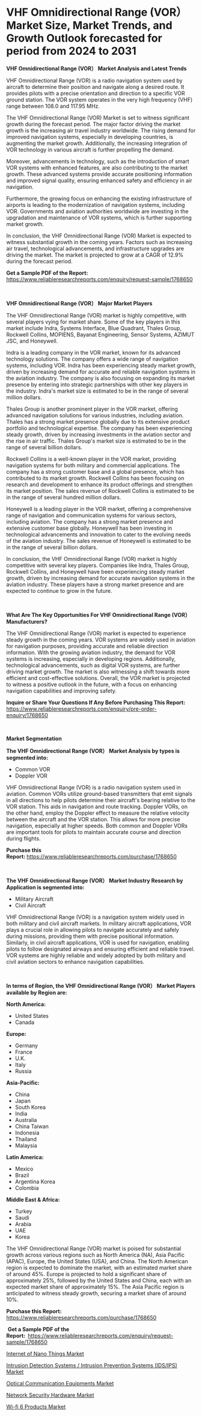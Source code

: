 <p><h1>VHF Omnidirectional Range (VOR） Market Size, Market Trends, and Growth Outlook forecasted for period from 2024 to 2031</h1></p><p><strong>VHF Omnidirectional Range (VOR） Market Analysis and Latest Trends</strong></p>
<p><p>VHF Omnidirectional Range (VOR) is a radio navigation system used by aircraft to determine their position and navigate along a desired route. It provides pilots with a precise orientation and direction to a specific VOR ground station. The VOR system operates in the very high frequency (VHF) range between 108.0 and 117.95 MHz.</p><p>The VHF Omnidirectional Range (VOR) Market is set to witness significant growth during the forecast period. The major factor driving the market growth is the increasing air travel industry worldwide. The rising demand for improved navigation systems, especially in developing countries, is augmenting the market growth. Additionally, the increasing integration of VOR technology in various aircraft is further propelling the demand.</p><p>Moreover, advancements in technology, such as the introduction of smart VOR systems with enhanced features, are also contributing to the market growth. These advanced systems provide accurate positioning information and improved signal quality, ensuring enhanced safety and efficiency in air navigation.</p><p>Furthermore, the growing focus on enhancing the existing infrastructure of airports is leading to the modernization of navigation systems, including VOR. Governments and aviation authorities worldwide are investing in the upgradation and maintenance of VOR systems, which is further supporting market growth.</p><p>In conclusion, the VHF Omnidirectional Range (VOR) Market is expected to witness substantial growth in the coming years. Factors such as increasing air travel, technological advancements, and infrastructure upgrades are driving the market. The market is projected to grow at a CAGR of 12.9% during the forecast period.</p></p>
<p><strong>Get a Sample PDF of the Report:&nbsp;</strong> <a href="https://www.reliableresearchreports.com/enquiry/request-sample/1768650">https://www.reliableresearchreports.com/enquiry/request-sample/1768650</a></p>
<p>&nbsp;</p>
<p><strong>VHF Omnidirectional Range (VOR） Major Market Players</strong></p>
<p><p>The VHF Omnidirectional Range (VOR) market is highly competitive, with several players vying for market share. Some of the key players in this market include Indra, Systems Interface, Blue Quadrant, Thales Group, Rockwell Collins, MOPIENS, Bayanat Engineering, Sensor Systems, AZIMUT JSC, and Honeywell.</p><p>Indra is a leading company in the VOR market, known for its advanced technology solutions. The company offers a wide range of navigation systems, including VOR. Indra has been experiencing steady market growth, driven by increasing demand for accurate and reliable navigation systems in the aviation industry. The company is also focusing on expanding its market presence by entering into strategic partnerships with other key players in the industry. Indra's market size is estimated to be in the range of several million dollars.</p><p>Thales Group is another prominent player in the VOR market, offering advanced navigation solutions for various industries, including aviation. Thales has a strong market presence globally due to its extensive product portfolio and technological expertise. The company has been experiencing steady growth, driven by increasing investments in the aviation sector and the rise in air traffic. Thales Group's market size is estimated to be in the range of several billion dollars.</p><p>Rockwell Collins is a well-known player in the VOR market, providing navigation systems for both military and commercial applications. The company has a strong customer base and a global presence, which has contributed to its market growth. Rockwell Collins has been focusing on research and development to enhance its product offerings and strengthen its market position. The sales revenue of Rockwell Collins is estimated to be in the range of several hundred million dollars.</p><p>Honeywell is a leading player in the VOR market, offering a comprehensive range of navigation and communication systems for various sectors, including aviation. The company has a strong market presence and extensive customer base globally. Honeywell has been investing in technological advancements and innovation to cater to the evolving needs of the aviation industry. The sales revenue of Honeywell is estimated to be in the range of several billion dollars.</p><p>In conclusion, the VHF Omnidirectional Range (VOR) market is highly competitive with several key players. Companies like Indra, Thales Group, Rockwell Collins, and Honeywell have been experiencing steady market growth, driven by increasing demand for accurate navigation systems in the aviation industry. These players have a strong market presence and are expected to continue to grow in the future.</p></p>
<p>&nbsp;</p>
<p><strong>What Are The Key Opportunities For VHF Omnidirectional Range (VOR） Manufacturers?</strong></p>
<p><p>The VHF Omnidirectional Range (VOR) market is expected to experience steady growth in the coming years. VOR systems are widely used in aviation for navigation purposes, providing accurate and reliable direction information. With the growing aviation industry, the demand for VOR systems is increasing, especially in developing regions. Additionally, technological advancements, such as digital VOR systems, are further driving market growth. The market is also witnessing a shift towards more efficient and cost-effective solutions. Overall, the VOR market is projected to witness a positive outlook in the future, with a focus on enhancing navigation capabilities and improving safety.</p></p>
<p><strong>Inquire or Share Your Questions If Any Before Purchasing This Report:</strong> <a href="https://www.reliableresearchreports.com/enquiry/pre-order-enquiry/1768650">https://www.reliableresearchreports.com/enquiry/pre-order-enquiry/1768650</a></p>
<p>&nbsp;</p>
<p><strong>Market Segmentation</strong></p>
<p><strong>The VHF Omnidirectional Range (VOR） Market Analysis by types is segmented into:</strong></p>
<p><ul><li>Common VOR</li><li>Doppler VOR</li></ul></p>
<p><p>VHF Omnidirectional Range (VOR) is a radio navigation system used in aviation. Common VORs utilize ground-based transmitters that emit signals in all directions to help pilots determine their aircraft's bearing relative to the VOR station. This aids in navigation and route tracking. Doppler VORs, on the other hand, employ the Doppler effect to measure the relative velocity between the aircraft and the VOR station. This allows for more precise navigation, especially at higher speeds. Both common and Doppler VORs are important tools for pilots to maintain accurate course and direction during flights.</p></p>
<p><strong>Purchase this Report:&nbsp;</strong><a href="https://www.reliableresearchreports.com/purchase/1768650">https://www.reliableresearchreports.com/purchase/1768650</a></p>
<p>&nbsp;</p>
<p><strong>The VHF Omnidirectional Range (VOR） Market Industry Research by Application is segmented into:</strong></p>
<p><ul><li>Military Aircraft</li><li>Civil Aircraft</li></ul></p>
<p><p>VHF Omnidirectional Range (VOR) is a navigation system widely used in both military and civil aircraft markets. In military aircraft applications, VOR plays a crucial role in allowing pilots to navigate accurately and safely during missions, providing them with precise positional information. Similarly, in civil aircraft applications, VOR is used for navigation, enabling pilots to follow designated airways and ensuring efficient and reliable travel. VOR systems are highly reliable and widely adopted by both military and civil aviation sectors to enhance navigation capabilities.</p></p>
<p>&nbsp;</p>
<p><strong>In terms of Region, the VHF Omnidirectional Range (VOR） Market Players available by Region are:</strong></p>
<p>
    <p> <strong> North America: </strong>
        <ul>
            <li>United States</li>
            <li>Canada</li>
        </ul>
        </p> 
    <p> <strong> Europe: </strong>
        <ul>
            <li>Germany</li>
            <li>France</li>
            <li>U.K.</li>
            <li>Italy</li>
            <li>Russia</li>
        </ul>
        </p> 
    <p> <strong> Asia-Pacific: </strong>
        <ul>
            <li>China</li>
            <li>Japan</li>
            <li>South Korea</li>
            <li>India</li>
            <li>Australia</li>
            <li>China Taiwan</li>
            <li>Indonesia</li>
            <li>Thailand</li>
            <li>Malaysia</li>
        </ul>
        </p> 
    <p> <strong> Latin America: </strong>
        <ul>
            <li>Mexico</li>
            <li>Brazil</li>
            <li>Argentina Korea</li>
            <li>Colombia</li>
        </ul>
        </p> 
    <p> <strong> Middle East & Africa: </strong>
        <ul>
            <li>Turkey</li>
            <li>Saudi</li>
            <li>Arabia</li>
            <li>UAE</li>
            <li>Korea</li>
        </ul>
    </p>
    </p>
<p><p>The VHF Omnidirectional Range (VOR) market is poised for substantial growth across various regions such as North America (NA), Asia Pacific (APAC), Europe, the United States (USA), and China. The North American region is expected to dominate the market, with an estimated market share of around 45%. Europe is projected to hold a significant share of approximately 25%, followed by the United States and China, each with an expected market share of approximately 15%. The Asia Pacific region is anticipated to witness steady growth, securing a market share of around 10%.</p></p>
<p><strong>Purchase this Report: </strong><a href="https://www.reliableresearchreports.com/purchase/1768650">https://www.reliableresearchreports.com/purchase/1768650</a></p>
<p>&nbsp;<strong>Get a Sample PDF of the Report:&nbsp;&nbsp;</strong><a href="https://www.reliableresearchreports.com/enquiry/request-sample/1768650">https://www.reliableresearchreports.com/enquiry/request-sample/1768650</a></p>
<p><strong></strong></p>
<p><p><a href="https://medium.com/@dennisoliver07/internet-of-nano-things-market-report-reveals-the-latest-trends-and-growth-opportunities-of-this-4be035846a3d">Internet of Nano Things Market</a></p><p><a href="https://medium.com/@dennisoliver07/intrusion-detection-systems-intrusion-prevention-systems-ids-ips-market-report-reveals-the-8efd4cae21f5">Intrusion Detection Systems / Intrusion Prevention Systems (IDS/IPS) Market</a></p><p><a href="https://medium.com/@dennisoliver07/decoding-optical-communication-equipments-market-metrics-market-share-trends-and-growth-patterns-6da3d96837b1">Optical Communication Equipments Market</a></p><p><a href="https://medium.com/@dennisoliver07/network-security-hardware-market-size-market-outlook-and-market-forecast-2024-to-2031-d7a54f4d574d">Network Security Hardware Market</a></p><p><a href="https://medium.com/@dennisoliver07/wi-fi-6-products-nbsp-market-focuses-on-market-share-size-and-projected-forecast-till-2031-214071985a68">Wi-fi 6 Products Market</a></p></p>